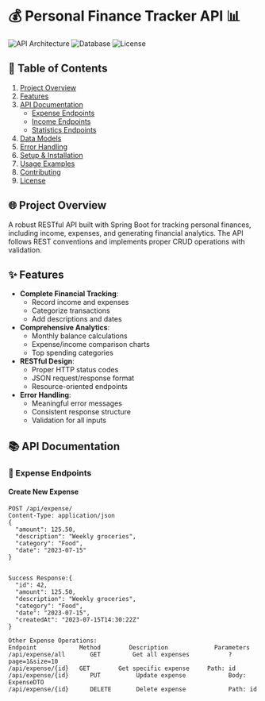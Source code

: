 # 💰 Personal Finance Tracker API 📊

![API Architecture](https://img.shields.io/badge/Architecture-Spring_Boot-green)
![Database](https://img.shields.io/badge/Database-Hibernate/JPA-blue)
![License](https://img.shields.io/badge/License-MIT-yellow)

## 📖 Table of Contents
1. [Project Overview](#-project-overview)
2. [Features](#-features)
3. [API Documentation](#-api-documentation)
   - [Expense Endpoints](#-expense-endpoints)
   - [Income Endpoints](#-income-endpoints)
   - [Statistics Endpoints](#-statistics-endpoints)
4. [Data Models](#-data-models)
5. [Error Handling](#-error-handling)
6. [Setup & Installation](#-setup--installation)
7. [Usage Examples](#-usage-examples)
8. [Contributing](#-contributing)
9. [License](#-license)

## 🌐 Project Overview
A robust RESTful API built with Spring Boot for tracking personal finances, including income, expenses, and generating financial analytics. The API follows REST conventions and implements proper CRUD operations with validation.

## ✨ Features
- **Complete Financial Tracking**:
  - Record income and expenses
  - Categorize transactions
  - Add descriptions and dates
- **Comprehensive Analytics**:
  - Monthly balance calculations
  - Expense/income comparison charts
  - Top spending categories
- **RESTful Design**:
  - Proper HTTP status codes
  - JSON request/response format
  - Resource-oriented endpoints
- **Error Handling**:
  - Meaningful error messages
  - Consistent response structure
  - Validation for all inputs

## 📚 API Documentation

### 💸 Expense Endpoints

#### Create New Expense
```http
POST /api/expense/
Content-Type: application/json
{
  "amount": 125.50,
  "description": "Weekly groceries",
  "category": "Food",
  "date": "2023-07-15"
}


Success Response:{
  "id": 42,
  "amount": 125.50,
  "description": "Weekly groceries",
  "category": "Food",
  "date": "2023-07-15",
  "createdAt": "2023-07-15T14:30:22Z"
}

Other Expense Operations:
Endpoint          	Method	      Description          	  Parameters
/api/expense/all	   GET	       Get all expenses	          ?page=1&size=10
/api/expense/{id} 	GET	       Get specific expense	    Path: id
/api/expense/{id}	   PUT          Update expense	          Body: ExpenseDTO
/api/expense/{id}	   DELETE	    Delete expense	          Path: id
